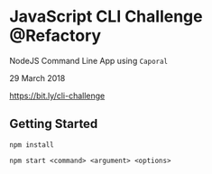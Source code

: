# JavaScript CLI Challenge @Refactory

NodeJS Command Line App using `Caporal`

29 March 2018

https://bit.ly/cli-challenge

## Getting Started

`npm install`

`npm start <command> <argument> <options>`